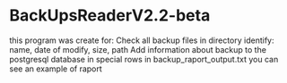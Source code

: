 # BackUpsReaderV2.2-beta
 
this program was create for:
Check all backup files in directory
identify: name, date of modify, size, path
Add information about backup to the postgresql database in special rows
in backup_raport_output.txt you can see an example of raport
